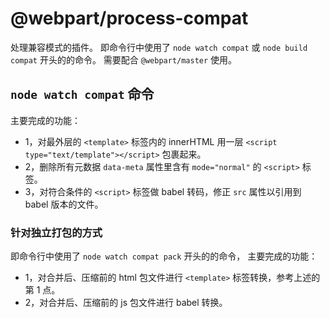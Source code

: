 # @webpart/process-compat

处理兼容模式的插件。 即命令行中使用了 `node watch compat` 或 `node build compat` 开头的的命令。 
需要配合 `@webpart/master` 使用。

## `node watch compat` 命令
主要完成的功能：
 - 1，对最外层的 `<template>` 标签内的 innerHTML 用一层 `<script type="text/template"></script>` 包裹起来。
 - 2，删除所有元数据 `data-meta` 属性里含有 `mode="normal"` 的 `<script>` 标签。
 - 3，对符合条件的 `<script>` 标签做 babel 转码，修正 `src` 属性以引用到 babel 版本的文件。
 
### 针对独立打包的方式
即命令行中使用了 `node watch compat pack` 开头的的命令， 主要完成的功能：
 - 1，对合并后、压缩前的 html 包文件进行 `<template>` 标签转换，参考上述的第 1 点。
 - 2，对合并后、压缩前的 js 包文件进行 babel 转换。

